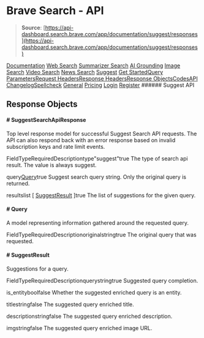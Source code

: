 # Brave Search - API

> **Source**: [https://api-dashboard.search.brave.com/app/documentation/suggest/responses](https://api-dashboard.search.brave.com/app/documentation/suggest/responses)


[](https://api-dashboard.search.brave.com/app/dashboard)  [](https://api-dashboard.search.brave.com/app/dashboard)  [Documentation](https://api-dashboard.search.brave.com/app/documentation) [Web Search](https://api-dashboard.search.brave.com/app/documentation/web-search) [Summarizer Search](https://api-dashboard.search.brave.com/app/documentation/summarizer-search) [AI Grounding](https://api-dashboard.search.brave.com/app/documentation/ai-grounding) [Image Search](https://api-dashboard.search.brave.com/app/documentation/image-search) [Video Search](https://api-dashboard.search.brave.com/app/documentation/video-search) [News Search](https://api-dashboard.search.brave.com/app/documentation/news-search) [Suggest](https://api-dashboard.search.brave.com/app/documentation/suggest) [Get Started](https://api-dashboard.search.brave.com/app/documentation/suggest/get-started)[Query Parameters](https://api-dashboard.search.brave.com/app/documentation/suggest/query)[Request Headers](https://api-dashboard.search.brave.com/app/documentation/suggest/request-headers)[Response Headers](https://api-dashboard.search.brave.com/app/documentation/suggest/response-headers)[Response Objects](https://api-dashboard.search.brave.com/app/documentation/suggest/responses)[Codes](https://api-dashboard.search.brave.com/app/documentation/suggest/codes)[API Changelog](https://api-dashboard.search.brave.com/app/documentation/suggest/api-changelog)[Spellcheck](https://api-dashboard.search.brave.com/app/documentation/spellcheck) [General](https://api-dashboard.search.brave.com/app/documentation/general) [Pricing](https://api-dashboard.search.brave.com/app/plans)    [Login](https://api-dashboard.search.brave.com/login) [Register](https://api-dashboard.search.brave.com/register) ###### Suggest API

 ## Response Objects

 #### # SuggestSearchApiResponse

  Top level response model for successful Suggest Search API requests.     The API can also respond back with an error response based on invalid subscription keys and rate limit events.

 FieldTypeRequiredDescriptiontype"suggest"true The type of search api result. The value is always suggest.

query[Query](https://api-dashboard.search.brave.com#Query)true Suggest search query string. Only the original query is returned.

resultslist [ [SuggestResult](https://api-dashboard.search.brave.com#SuggestResult) ]true The list of suggestions for the given query.

#### # Query

  A model representing information gathered around the requested query.

 FieldTypeRequiredDescriptionoriginalstringtrue The original query that was requested.

#### # SuggestResult

  Suggestions for a query.

 FieldTypeRequiredDescriptionquerystringtrue Suggested query completion.

is_entityboolfalse Whether the suggested enriched query is an entity.

titlestringfalse The suggested query enriched title.

descriptionstringfalse The suggested query enriched description.

imgstringfalse The suggested query enriched image URL.

 